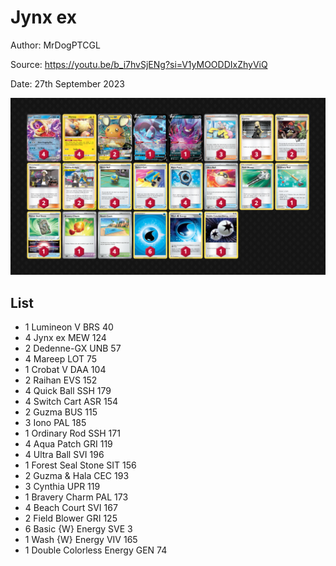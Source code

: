 # Jynx ex

Author: MrDogPTCGL

Source: <https://youtu.be/b_i7hvSjENg?si=V1yMOODDIxZhyViQ>

Date: 27th September 2023

![decklist](../../images/MEW/Jynx%20ex/1-%20Jynx%20ex.png)

## List

* 1 Lumineon V BRS 40
* 4 Jynx ex MEW 124
* 2 Dedenne-GX UNB 57
* 4 Mareep LOT 75
* 1 Crobat V DAA 104
* 2 Raihan EVS 152
* 4 Quick Ball SSH 179
* 4 Switch Cart ASR 154
* 2 Guzma BUS 115
* 3 Iono PAL 185
* 1 Ordinary Rod SSH 171
* 4 Aqua Patch GRI 119
* 4 Ultra Ball SVI 196
* 1 Forest Seal Stone SIT 156
* 2 Guzma & Hala CEC 193
* 3 Cynthia UPR 119
* 1 Bravery Charm PAL 173
* 4 Beach Court SVI 167
* 2 Field Blower GRI 125
* 6 Basic {W} Energy SVE 3
* 1 Wash {W} Energy VIV 165
* 1 Double Colorless Energy GEN 74
